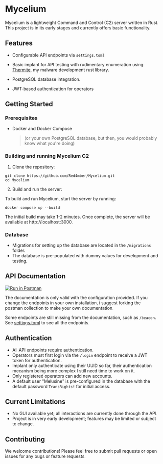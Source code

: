 # Mycelium

Mycelium is a lightweight Command and Control (C2) server written in Rust. This project is in its early stages and currently offers basic functionality.

## Features

- Configurable API endpoints via `settings.toml` 
    
- Basic implant for API testing with rudimentary enumeration using [Thermite](https://github.com/Red4mber/Thermite), my malware development rust library.
- PostgreSQL database integration.
- JWT-based authentication for operators

## Getting Started

### Prerequisites

- Docker and Docker Compose 
    > (or your own PostgreSQL database, but then, you would probably know what you're doing)

### Building and running Mycelium C2

1. Clone the repository:

```shell
git clone https://github.com/Red4mber/Mycelium.git
cd Mycelium
```
2. Build and run the server:

To build and run Mycelium, start the server by running:
```shell
docker compose up --build
```

The initial build may take 1-2 minutes. Once complete, the server will be available at http://localhost:3000.

### Database

- Migrations for setting up the database are located in the `/migrations` folder.
- The database is pre-populated with dummy values for development and testing.

## API Documentation

[![Run in Postman](https://run.pstmn.io/button.svg)](https://god.gw.postman.com/run-collection/37113998-de34f7fc-c4f1-493e-b835-4a2ab3d4298c?action=collection%2Ffork&source=rip_markdown&collection-url=entityId%3D37113998-de34f7fc-c4f1-493e-b835-4a2ab3d4298c%26entityType%3Dcollection%26workspaceId%3D8aee9eed-9f7c-4150-aca2-844b29f39ac7)


The documentation is only valid with the configuration provided. If you change the endpoints in your own installation, i suggest forking the postman collection to make your own documentation.

Some endpoints are still missing from the documentation, such as `/beacon`. See [settings.toml](settings.toml) to see all the endpoints.


## Authentication

- All API endpoints require authentication.
- Operators must first login via the `/login` endpoint to receive a JWT token for authentication.
- Implant only authenticate using their UUID so far, their authentication mecanism being more complex I still need time to work on it.
- Only registered operators can add new accounts.
- A default user "Melusine" is pre-configured in the database with the default password `TransRights!` for initial access. 

## Current Limitations

- No GUI available yet; all interactions are currently done through the API.
- Project is in very early development; features may be limited or subject to change.

## Contributing

We welcome contributions! Please feel free to submit pull requests or open issues for any bugs or feature requests.

